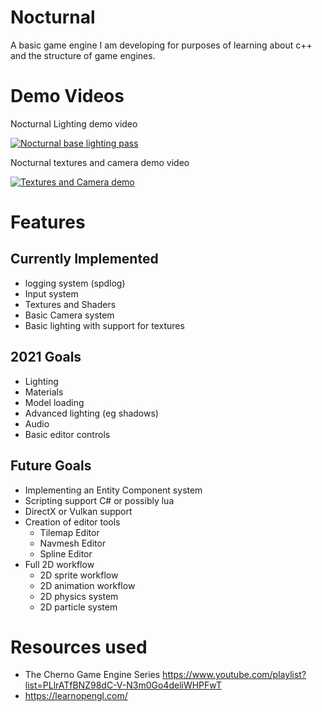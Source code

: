 # Nocturnal
A basic game engine I am developing for purposes of learning about c++ and the structure of game engines.

# Demo Videos
Nocturnal Lighting demo video

[![Nocturnal base lighting pass](https://img.youtube.com/vi/JDZTVviHvnQ/default.jpg)](https://youtu.be/JDZTVviHvnQ)

Nocturnal textures and camera demo video

[![Textures and Camera demo](https://img.youtube.com/vi/d_Xzik6ZTaY/default.jpg)](https://youtu.be/d_Xzik6ZTaY)

# Features
## Currently Implemented
* logging system (spdlog)
* Input system
* Textures and Shaders
* Basic Camera system
* Basic lighting with support for textures

## 2021 Goals
* Lighting
* Materials
* Model loading
* Advanced lighting (eg shadows)
* Audio
* Basic editor controls

## Future Goals
* Implementing an Entity Component system
* Scripting support C# or possibly lua
* DirectX or Vulkan support
* Creation of editor tools
  * Tilemap Editor
  * Navmesh Editor
  * Spline Editor
* Full 2D workflow
  * 2D sprite workflow
  * 2D animation workflow
  * 2D physics system
  * 2D particle system

# Resources used
* The Cherno Game Engine Series https://www.youtube.com/playlist?list=PLlrATfBNZ98dC-V-N3m0Go4deliWHPFwT
* https://learnopengl.com/
